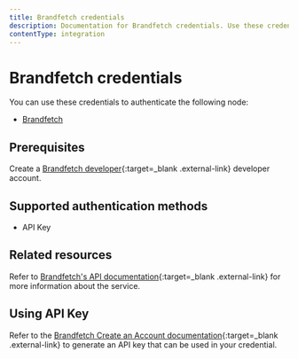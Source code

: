 ```yaml
---
title: Brandfetch credentials
description: Documentation for Brandfetch credentials. Use these credentials to authenticate Brandfetch in n8n, a workflow automation platform.
contentType: integration
---
```


# Brandfetch credentials

You can use these credentials to authenticate the following node:

- [Brandfetch](/integrations/builtin/app-nodes/n8n-nodes-base.brandfetch/)

## Prerequisites

Create a [Brandfetch developer](https://docs.brandfetch.com/docs/apis#-create-an-account){:target=_blank .external-link} developer account.

## Supported authentication methods

- API Key

## Related resources

Refer to [Brandfetch's API documentation](https://docs.brandfetch.com/docs/apis){:target=_blank .external-link} for more information about the service.

## Using API Key

Refer to the [Brandfetch Create an Account documentation](https://docs.brandfetch.com/docs/apis#-create-an-account){:target=_blank .external-link} to generate an API key that can be used in your credential.
